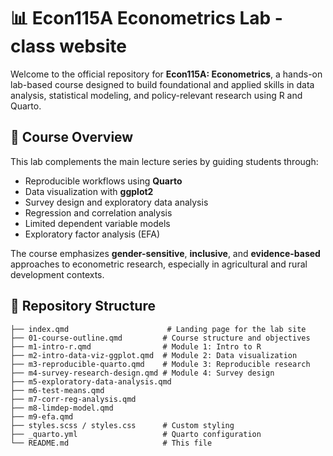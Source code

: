 # 📊 Econ115A Econometrics Lab - class website

Welcome to the official repository for **Econ115A: Econometrics**, a hands-on lab-based course designed to build foundational and applied skills in data analysis, statistical modeling, and policy-relevant research using R and Quarto.

## 🌱 Course Overview

This lab complements the main lecture series by guiding students through:
- Reproducible workflows using **Quarto**
- Data visualization with **ggplot2**
- Survey design and exploratory data analysis
- Regression and correlation analysis
- Limited dependent variable models
- Exploratory factor analysis (EFA)

The course emphasizes **gender-sensitive**, **inclusive**, and **evidence-based** approaches to econometric research, especially in agricultural and rural development contexts.

## 📁 Repository Structure

```text
├── index.qmd                      # Landing page for the lab site
├── 01-course-outline.qmd         # Course structure and objectives
├── m1-intro-r.qmd                # Module 1: Intro to R
├── m2-intro-data-viz-ggplot.qmd  # Module 2: Data visualization
├── m3-reproducible-quarto.qmd    # Module 3: Reproducible research
├── m4-survey-research-design.qmd # Module 4: Survey design
├── m5-exploratory-data-analysis.qmd
├── m6-test-means.qmd
├── m7-corr-reg-analysis.qmd
├── m8-limdep-model.qmd
├── m9-efa.qmd
├── styles.scss / styles.css      # Custom styling
├── _quarto.yml                   # Quarto configuration
└── README.md                     # This file
